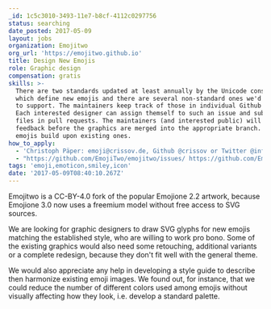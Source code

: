 ```yaml
---
_id: 1c5c3010-3493-11e7-b8cf-4112c0297756
status: searching
date_posted: 2017-05-09
layout: jobs
organization: Emojitwo
org_url: 'https://emojitwo.github.io'
title: Design New Emojis
role: Graphic design
compensation: gratis
skills: >-
  There are two standards updated at least annually by the Unicode consortium
  which define new emojis and there are several non-standard ones we'd also like
  to support. The maintainers keep track of those in individual Github issues.
  Each interested designer can assign themself to such an issue and submit SVG
  files in pull requests. The maintainers (and interested public) will provide
  feedback before the graphics are merged into the appropriate branch. Many new
  emojis build upon existing ones.
how_to_apply:
  - 'Christoph Päper: emoji@crissov.de, Github @crissov or Twitter @informoji'
  - "https://github.com/EmojiTwo/emojitwo/issues/ https://github.com/EmojiTwo/emojitwo/blob/master/CONTRIBUTING.md"
tags: 'emoji,emoticon,smiley,icon'
date: '2017-05-09T08:40:10.267Z'
---
```

Emojitwo is a CC-BY-4.0 fork of the popular Emojione 2.2 artwork, because Emojione 3.0 now uses a freemium model without free access to SVG sources.

We are looking for graphic designers to draw SVG glyphs for new emojis matching the established style, who are willing to work pro bono. Some of the existing graphics would also need some retouching, additional variants or a complete redesign, because they don't fit well with the general theme. 

We would also appreciate any help in developing a style guide to describe then harmonize existing emoji images. We found out, for instance, that we could reduce the number of different colors used among emojis without visually affecting how they look, i.e. develop a standard palette.

